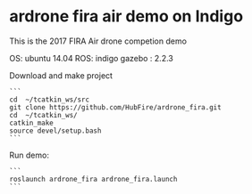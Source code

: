 ardrone fira air demo on Indigo
=============
This is the 2017 FIRA Air drone competion demo 

OS: ubuntu 14.04
ROS: indigo
gazebo : 2.2.3


Download and make project

    ```
    cd  ~/tcatkin_ws/src
    git clone https://github.com/HubFire/ardrone_fira.git
    cd  ~/tcatkin_ws/
    catkin_make
    source devel/setup.bash
    ```

Run demo:

    ```
    roslaunch ardrone_fira ardrone_fira.launch
    ```
